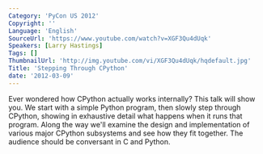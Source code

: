 ```yaml
---
Category: 'PyCon US 2012'
Copyright: ''
Language: 'English'
SourceUrl: 'https://www.youtube.com/watch?v=XGF3Qu4dUqk'
Speakers: [Larry Hastings]
Tags: []
ThumbnailUrl: 'http://img.youtube.com/vi/XGF3Qu4dUqk/hqdefault.jpg'
Title: 'Stepping Through CPython'
date: '2012-03-09'
---
```

Ever wondered how CPython actually works internally? This talk will show you.
We start with a simple Python program, then slowly step through CPython,
showing in exhaustive detail what happens when it runs that program. Along the
way we'll examine the design and implementation of various major CPython
subsystems and see how they fit together. The audience should be conversant in
C and Python.
